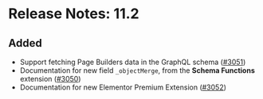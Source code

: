 # Release Notes: 11.2

## Added

- Support fetching Page Builders data in the GraphQL schema ([#3051](https://github.com/GatoGraphQL/GatoGraphQL/pull/3051))
- Documentation for new field `_objectMerge`, from the **Schema Functions** extension ([#3050](https://github.com/GatoGraphQL/GatoGraphQL/pull/3050))
- Documentation for new Elementor Premium Extension ([#3052](https://github.com/GatoGraphQL/GatoGraphQL/pull/3052))
